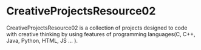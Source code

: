 # CreativeProjectsResource02
 CreativeProjectsResource02 is a collection of projects designed to code with creative thinking by using features of programming languages(C, C++, Java, Python, HTML, JS ... ).
